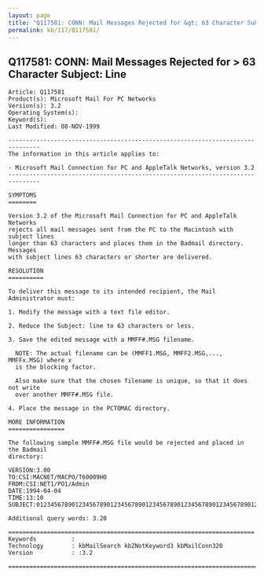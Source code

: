 ```yaml
---
layout: page
title: "Q117581: CONN: Mail Messages Rejected for &gt; 63 Character Subject: Line"
permalink: kb/117/Q117581/
---
```


## Q117581: CONN: Mail Messages Rejected for &gt; 63 Character Subject: Line

	Article: Q117581
	Product(s): Microsoft Mail For PC Networks
	Version(s): 3.2
	Operating System(s): 
	Keyword(s): 
	Last Modified: 08-NOV-1999
	
	-------------------------------------------------------------------------------
	The information in this article applies to:
	
	- Microsoft Mail Connection for PC and AppleTalk Networks, version 3.2 
	-------------------------------------------------------------------------------
	
	SYMPTOMS
	========
	
	Version 3.2 of the Microsoft Mail Connection for PC and AppleTalk Networks
	rejects all mail messages sent from the PC to the Macintosh with subject lines
	longer than 63 characters and places them in the Badmail directory. Messages
	with subject lines 63 characters or shorter are delivered.
	
	RESOLUTION
	==========
	
	To deliver this message to its intended recipient, the Mail Administrator must:
	
	1. Modify the message with a text file editor.
	
	2. Reduce the Subject: line to 63 characters or less.
	
	3. Save the edited message with a MMFF#.MSG filename.
	
	  NOTE: The actual filename can be (MMFF1.MSG, MMFF2.MSG,..., MMFFx.MSG) where x
	  is the blocking factor.
	
	  Also make sure that the chosen filename is unique, so that it does not write
	  over another MMFF#.MSG file.
	
	4. Place the message in the PCTOMAC directory.
	
	MORE INFORMATION
	================
	
	The following sample MMFF#.MSG file would be rejected and placed in the Badmail
	directory:
	
	VERSION:3.00
	TO:CSI:MACNET/MACPO/T60009HO
	FROM:CSI:NET1/PO1/Admin
	DATE:1994-04-04
	TIME:13:10
	SUBJECT:01234567890123456789012345678901234567890123456789012345678901234
	
	Additional query words: 3.20
	
	======================================================================
	Keywords          :  
	Technology        : kbMailSearch kbZNotKeyword3 kbMailConn320
	Version           : :3.2
	
	=============================================================================
	
